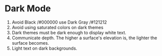 # Dark Mode

1. Avoid Black /#000000 use Dark Gray /#121212
2. Avoid using saturated colors on dark themes
3. Dark themes must be dark enough to display white text.
4. Communicate depth. The higher a surface's elevation is, the lighter the surface becomes.
5. Light text on dark backgrounds.

